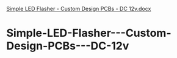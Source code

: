 [Simple LED Flasher - Custom Design PCBs - DC 12v.docx](https://github.com/creativeworldpro/Simple-LED-Flasher---Custom-Design-PCBs---DC-12v/files/7013649/Simple.LED.Flasher.-.Custom.Design.PCBs.-.DC.12v.docx)
# Simple-LED-Flasher---Custom-Design-PCBs---DC-12v
